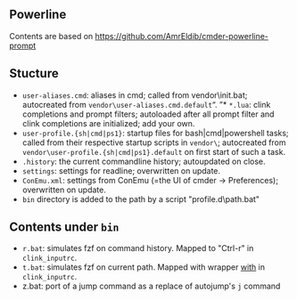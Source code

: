 ## Powerline
Contents are based on https://github.com/AmrEldib/cmder-powerline-prompt

## Stucture
* `user-aliases.cmd`: aliases in cmd; called from vendor\init.bat; autocreated from
`vendor\user-aliases.cmd.default`“.
”* `*.lua`: clink completions and prompt filters; autoloaded after all
  prompt filter and clink completions are initialized; add your own.
* `user-profile.{sh|cmd|ps1}`: startup files for bash|cmd|powershell tasks; called from their
  respective startup scripts in `vendor\`; autocreated from
  `vendor\user-profile.{sh|cmd|ps1}.default` on first start of such a task.
* `.history`: the current commandline history; autoupdated on close.
* `settings`: settings for readline; overwritten on update.
* `ConEmu.xml`: settings from ConEmu (=the UI of cmder -> Preferences); overwritten on update.
* `bin` directory is added to the path by a script "profile.d\path.bat"

## Contents under `bin`
* `r.bat`: simulates fzf on command history. Mapped to "Ctrl-r" in `clink_inputrc`.
* `t.bat`: simulates fzf on current path. Mapped with wrapper [with](https://github.com/jesse23/with) in `clink_inputrc`.
* z.bat: port of a jump command as a replace of autojump's `j` command
